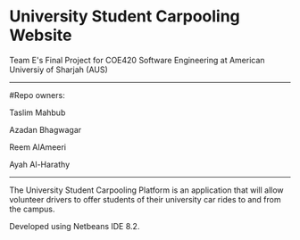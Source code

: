 # University Student Carpooling Website
Team E's Final Project for COE420 Software Engineering at American Universiy of Sharjah (AUS)
***
#Repo owners:

Taslim Mahbub 

Azadan Bhagwagar

Reem AlAmeeri

Ayah Al-Harathy
***
The University Student Carpooling Platform is an application that will allow volunteer drivers to offer students of their university car rides to and from the campus. 

Developed using Netbeans IDE 8.2.
